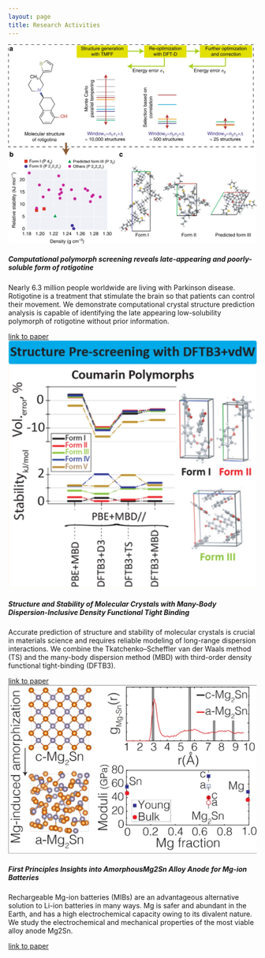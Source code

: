 ```yaml
---
layout: page
title: Research Activities
---
```


<div class="card-deck">
    <div class="card text-white bg-dark mb-3" style="max-width: 35rem;">
        <img class="card-img-top" src="/images/rotigotine.webp" alt="Card image
            cap">
        <div class="card-body">
            <h5 class="card-title">Computational polymorph screening reveals
                late-appearing and poorly-soluble form of rotigotine</h5>
            <p class="card-text">Nearly 6.3 million people worldwide are living
                with Parkinson disease. Rotigotine is a treatment that stimulate
                the brain so that patients can control their movement. We
                demonstrate computational crystal structure prediction analysis
                is capable of identifying the late appearing low-solubility
                polymorph of rotigotine without prior information.</p>
            <a href="https://www.nature.com/articles/s42004-019-0171-y"
                class="btn btn-primary">link to paper</a>
        </div>
    </div>
    <div class="card text-white bg-dark mb-3" style="max-width: 35rem;">
        <img class="card-img-top" src="/images/structural_stability.jpg"
            alt="Card image cap">
        <div class="card-body">
            <h5 class="card-title">Structure and Stability of Molecular Crystals
                with Many-Body Dispersion-Inclusive Density Functional Tight
                Binding</h5>
            <p class="card-text">Accurate prediction of structure and stability
                of molecular crystals is crucial in materials science and
                requires reliable modeling of long-range dispersion
                interactions. We combine the Tkatchenko–Scheffler van der Waals
                method (TS) and the many-body dispersion method (MBD) with
                third-order density functional tight-binding (DFTB3).</p>
            <a href="https://pubs.acs.org/doi/abs/10.1021/acs.jpclett.7b03234"
                class="btn btn-primary">link to paper</a>
        </div>
    </div>
    <div class="card text-white bg-dark mb-3" style="max-width: 35rem;">
        <img class="card-img-top" src="/images/mg2sn.jpg" alt="Card image cap">
        <div class="card-body">
            <h5 class="card-title">First Principles Insights into AmorphousMg2Sn
                Alloy Anode for Mg-ion Batteries</h5>
            <p class="card-text">Rechargeable Mg-ion batteries (MIBs) are an
                advantageous alternative solution to Li-ion batteries in many
                ways. Mg is safer and abundant in the Earth, and has a high
                electrochemical capacity owing to its divalent nature. We study
                the electrochemical and mechanical properties of the most viable
                alloy anode Mg2Sn. </p>
            <a
                href="https://chemrxiv.org/articles/First_Principles_Insights_into_Amorphous_Mg2Sn_Alloy_Anode_for_Mg-ion_Batteries/6462887"
                class="btn btn-primary">link to paper</a>
        </div>
    </div>
</div>

